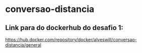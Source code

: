 # conversao-distancia

## Link para do dockerhub do desafio 1:

https://hub.docker.com/repository/docker/alveswill/conversao-distancia/general
